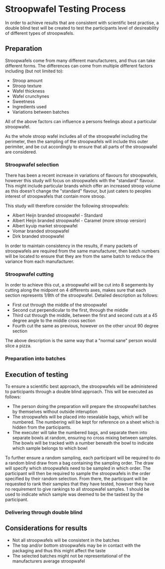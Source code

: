 # Stroopwafel Testing Process

In order to achieve results that are consistent with scientific best practise,
a double blind test will be created to test the participants level of
desireability of different types of stroopwafels.

## Preparation

Stroopwafels come from many different manufacturers, and thus can take
different forms. The differences can come from multiple different factors
including (but not limited to):

- Stroop amount
- Stroop texture
- Wafel thickness
- Wafel crunchynes
- Sweetness
- Ingredients used
- Variations between batches

All of the above factors can influence a persons feelings about a particular
stroopwafel.

As the whole stroop wafel includes all of the stroopwafel including the
perimeter, then the sampling of the stroopwafels will include this outer
perimiter, and be cut accordingly to ensure that all parts of the stroopwafel
are considered.

### Stroopwafel selection

There has been a recent increase in variations of flavours for stroopwafels, 
however this study will focus on stroopwafels with the "standard" flavour. This 
might include particular brands which offer an increased stroop volume as this 
doesn't change the "standard" flavour, but just caters to peoples interest of 
stroopwafels that contain more stroop.

This study will therefore consider the following stroopwafels:

- Albert Heijn branded stroopwafel - Standard
- Albert Heijn branded stroopwafel - Caramel (more stroop version)
- Albert kyuip market stroopwafel
- Vomar branded stroopwafel
- Dirk branded stroopwafel

In order to maintain consistency in the results, if many packets of stroopwafels 
are required from the same manufacturer, then batch numbers will be located to 
ensure that they are from the same batch to reduce the variance from each 
manufacturer.

### Stroopwafel cutting

In order to achieve this cut, a stroopwafel will be cut into 8 segements by 
cutting along the midpoint on 4 differents axes, makes sure that each section
represents 1/8th of the stroopwafel. Detailed description as follows:

- First cut through the middle of the stroopwafel
- Second cut perpendicular to the first, through the middle
- Third cut through the middle, between the first and second cuts at a 45
  degree angle to the middle cross section
- Fourth cut the same as previous, however on the other uncut 90 degree section

The above description is the same way that a "normal sane" person would slice
a pizza.

### Preparation into batches

## Execution of testing

To ensure a scientific best approach, the stroopwafels will be administered
to participants through a double blind approach. This will be executed as follows:

- The person doing the preparation will prepare the stroopwafel batches by
  themselves without outside interuption
- The stroopwafels will be placed into resealable bags, which will be numbered.
  The numbering will be kept for reference on a sheet which is hidden from the 
  participants.
- The executer will take the numbered bags, and separate them into separate
  bowls at random, ensuring no cross mixing between samples. The bowls will be
  tracked with a number beneath the bowl to indicate which sample belongs to
  which bowl

To further ensure a random sampling, each participant will be required to do a
random blind draw from a bag containing the sampling order. The draw will
specify which stroopwafels need to be sampled in which order. The participant
will then be required to sample the stroopwafels in the order specified by
their random selection. From there, the participant will be requested to rank
their samples that they have tested, however they have no requirement to give
rankings to all stroopwafel samples. 1 should be used to indicate which
sample was deemed to be the tastiest by the participant.

### Delivering through double blind


## Considerations for results

- Not all stroopwafels will be consistent in the batches
- The top and/or bottom stroopwafels may be in contact with the packaging and 
  thus this might affect the taste
- The selected batches might not be representational of the manufacturers 
  average stroopwafel

